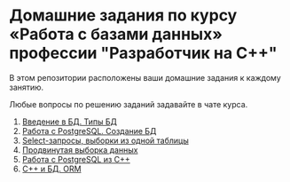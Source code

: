 # Домашние задания по курсу «Работа с базами данных» профессии "Разработчик на С++"

В этом репозитории расположены ваши домашние задания к каждому занятию. 

Любые вопросы по решению заданий задавайте в чате курса.

1. [Введение в БД. Типы БД](01)
1. [Работа с PostgreSQL. Создание БД](02)
1. [Select-запросы, выборки из одной таблицы](03)
1. [Продвинутая выборка данных](04)
1. [Работа с PostgreSQL из С++](05)
1. [С++ и БД. ORM](06)
